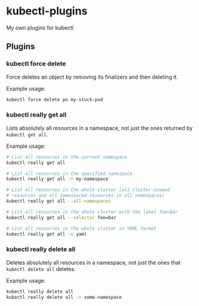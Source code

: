 # kubectl-plugins

My own plugins for kubectl

## Plugins

### kubectl force delete

Force deletes an object by removing its finalizers and then deleting it.

Example usage: 
```bash
kubectl force delete po my-stuck-pod
```


### kubectl really get all

Lists absolutely all resources in a namespace, not just the ones returned by `kubectl get all`.

Example usage: 
```bash
# List all resources in the current namespace
kubectl really get all

# List all resources in the specified namespace
kubectl really get all -n my-namespace

# List all resources in the whole cluster (all cluster-scoped 
# resources and all namespaced resources in all namespaces)
kubectl really get all --all-namespaces

# List all resources in the whole cluster with the label foo=bar
kubectl really get all --selector foo=bar

# List all resources in the whole cluster in YAML format
kubectl really get all -o yaml
```


### kubectl really delete all

Deletes absolutely all resources in a namespace, not just the ones that `kubectl delete all` deletes.

Example usage: 
```bash
kubectl really delete all
kubectl really delete all -n some-namespace
```



